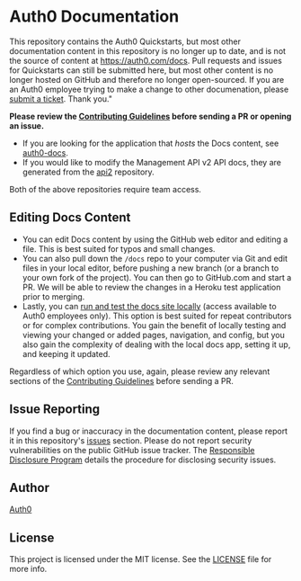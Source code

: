 # Auth0 Documentation

This repository contains the Auth0 Quickstarts, but most other documentation content in this repository is no longer up to date, and is not the source of content at https://auth0.com/docs. Pull requests and issues for Quickstarts can still be submitted here, but most other content is no longer hosted on GitHub and therefore no longer open-sourced. If you are an Auth0 employee trying to make a change to other documenation, please [submit a ticket](https://auth0team.atlassian.net/servicedesk/customer/portal/9). Thank you."


**Please review the [Contributing Guidelines](CONTRIBUTING.md) before sending a PR or opening an issue.**

* If you are looking for the application that *hosts* the Docs content, see [auth0-docs](https://github.com/auth0/auth0-docs).
* If you would like to modify the Management API v2 API docs, they are generated from the [api2](https://github.com/auth0/api2) repository.

Both of the above repositories require team access.

## Editing Docs Content

* You can edit Docs content by using the GitHub web editor and editing a file. This is best suited for typos and small changes.
* You can also pull down the `/docs` repo to your computer via Git and edit files in your local editor, before pushing a new branch (or a branch to your own fork of the project). You can then go to GitHub.com and start a PR. We will be able to review the changes in a Heroku test application prior to merging.
* Lastly, you can [run and test the docs site locally](https://github.com/auth0/auth0-docs/blob/master/README.md) (access available to Auth0 employees only). This option is best suited for repeat contributors or for complex contributions. You gain the benefit of locally testing and viewing your changed or added pages, navigation, and config, but you also gain the complexity of dealing with the local docs app, setting it up, and keeping it updated.

Regardless of which option you use, again, please review any relevant sections of the [Contributing Guidelines](CONTRIBUTING.md) before sending a PR.

## Issue Reporting

If you find a bug or inaccuracy in the documentation content, please report it in this repository's [issues](https://github.com/auth0/docs/issues) section. Please do not report security vulnerabilities on the public GitHub issue tracker. The [Responsible Disclosure Program](https://auth0.com/whitehat) details the procedure for disclosing security issues.

## Author 

[Auth0](https://auth0.com)

## License

This project is licensed under the MIT license. See the [LICENSE](LICENSE) file for more info.
